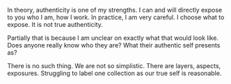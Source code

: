 In theory, authenticity is one of my strengths. I can and will directly expose to you who I am, how I work. In practice, I am very careful. I choose what to expose. It is not true authenticity.

Partially that is because I am unclear on exactly what that would look like. Does anyone really know who they are? What their authentic self presents as?

There is no such thing. We are not so simplistic. There are layers, aspects, exposures. Struggling to label one collection as our true self is reasonable.
